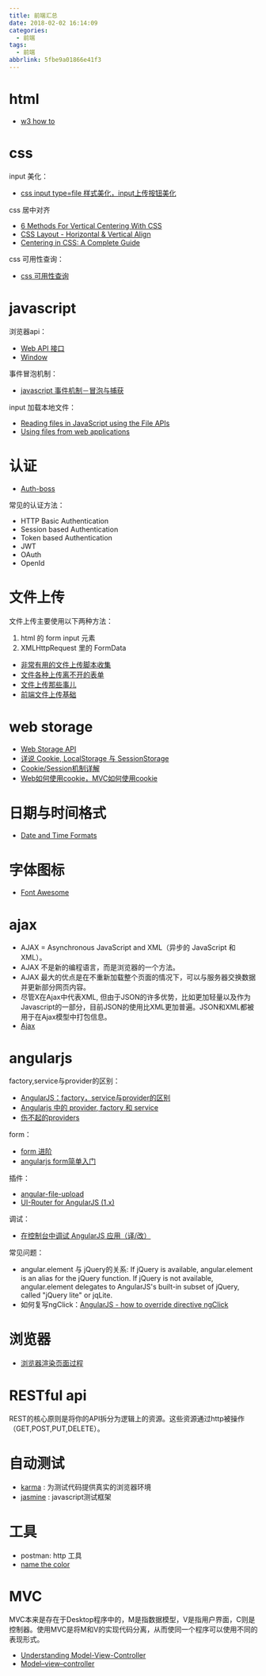 ```yaml
---
title: 前端汇总
date: 2018-02-02 16:14:09
categories:
  - 前端
tags:
  - 前端
abbrlink: 5fbe9a01866e41f3
---
```

# html

* [w3 how to](https://www.w3schools.com/howto/default.asp)

# css 

input 美化：
* [css input type=file 样式美化，input上传按钮美化](http://www.haorooms.com/post/css_input_uploadmh)

css 居中对齐
* [6 Methods For Vertical Centering With CSS](http://vanseodesign.com/css/vertical-centering/)
* [CSS Layout - Horizontal & Vertical Align](https://www.w3schools.com/csS/css_align.asp)
* [Centering in CSS: A Complete Guide](https://css-tricks.com/centering-css-complete-guide/)

css 可用性查询：
* [css 可用性查询](http://caniuse.com/)

# javascript

浏览器api：
* [Web API 接口](https://developer.mozilla.org/zh-CN/docs/Web/API)
* [Window](https://developer.mozilla.org/en-US/docs/Web/API/Window)

事件冒泡机制：
* [javascript 事件机制－冒泡与捕获](http://www.cnblogs.com/hustskyking/p/problem-javascript-event.html)

input 加载本地文件：
* [Reading files in JavaScript using the File APIs](https://www.html5rocks.com/en/tutorials/file/dndfiles/)
* [Using files from web applications](https://developer.mozilla.org/en-US/docs/Using_files_from_web_applications)

# 认证

* [Auth-boss](https://github.com/teesloane/Auth-Boss)

常见的认证方法：
* HTTP Basic Authentication
* Session based Authentication
* Token based Authentication
* JWT
* OAuth
* OpenId

# 文件上传

文件上传主要使用以下两种方法：
1. html 的 form input 元素
2. XMLHttpRequest 里的 FormData

* [非常有用的文件上传脚本收集](https://www.qianduan.net/very-useful-collection-of-the-file-upload-script/)
* [文件各种上传离不开的表单](http://www.ibloger.net/article/2556.html)
* [文件上传那些事儿](https://juejin.im/entry/590ad4682f301e00582a78b5)
* [前端文件上传基础](http://www.jianshu.com/p/374e9b9d1fb1)

# web storage

* [Web Storage API](https://developer.mozilla.org/zh-CN/docs/Web/API/Web_Storage_API)
* [详说 Cookie, LocalStorage 与 SessionStorage](http://jerryzou.com/posts/cookie-and-web-storage/)
* [Cookie/Session机制详解](http://blog.csdn.net/fangaoxin/article/details/6952954)
* [Web如何使用cookie，MVC如何使用cookie](http://www.cnblogs.com/denglj/p/4120495.html)

# 日期与时间格式

* [Date and Time Formats](https://www.w3.org/TR/NOTE-datetime)

# 字体图标

* [Font Awesome](http://www.fontawesome.com.cn/)

# ajax

* AJAX = Asynchronous JavaScript and XML（异步的 JavaScript 和 XML）。
* AJAX 不是新的编程语言，而是浏览器的一个方法。
* AJAX 最大的优点是在不重新加载整个页面的情况下，可以与服务器交换数据并更新部分网页内容。
* 尽管X在Ajax中代表XML, 但由于JSON的许多优势，比如更加轻量以及作为Javascript的一部分，目前JSON的使用比XML更加普遍。JSON和XML都被用于在Ajax模型中打包信息。
* [Ajax](https://developer.mozilla.org/zh-CN/docs/Web/Guide/AJAX)

# angularjs

factory,service与provider的区别：
* [AngularJS：factory，service与provider的区别](https://segmentfault.com/a/1190000004602085)
* [Angularjs 中的 provider, factory 和 service](http://zhex.me/blog/2013/08/03/provider-factory-and-service-in-angularjs/)
* [伤不起的providers](http://hellobug.github.io/blog/angularjs-providers/)

form：
* [form 进阶](https://github.com/tiw/angularjs-tutorial/blob/master/ng-form2.markdown)
* [angularjs form简单入门](http://www.angularjs.cn/A08j)

插件：
* [angular-file-upload](https://github.com/nervgh/angular-file-upload) 
* [UI-Router for AngularJS (1.x)](https://ui-router.github.io/ng1/)

调试：
* [在控制台中调试 AngularJS 应用（译/改）](https://lyfeyaj.com/2015/01/07/debugging-angularjs-apps-from-the-console/)

常见问题：
* angular.element 与 jQuery的关系:  If jQuery is available, angular.element is an alias for the jQuery function. If jQuery is not available, angular.element delegates to AngularJS's built-in subset of jQuery, called "jQuery lite" or jqLite.
* 如何复写ngClick：[AngularJS - how to override directive ngClick](https://stackoverflow.com/questions/18421732/angularjs-how-to-override-directive-ngclick) 

# 浏览器

* [浏览器渲染页面过程](http://www.cnblogs.com/chenlogin/p/5221562.html)

# RESTful api

REST的核心原则是将你的API拆分为逻辑上的资源。这些资源通过http被操作（GET,POST,PUT,DELETE）。

# 自动测试

* [karma](https://karma-runner.github.io/2.0/index.html) : 为测试代码提供真实的浏览器环境
* [jasmine](https://jasmine.github.io/) : javascript测试框架


# 工具

* postman: http 工具
* [name the color](http://chir.ag/projects/name-that-color/#6195ED)

# MVC

MVC本来是存在于Desktop程序中的，M是指数据模型，V是指用户界面，C则是控制器。使用MVC是将M和V的实现代码分离，从而使同一个程序可以使用不同的表现形式。

* [Understanding Model-View-Controller](https://blog.codinghorror.com/understanding-model-view-controller/)
* [Model–view–controller](https://en.wikipedia.org/wiki/Model%E2%80%93view%E2%80%93controller)

